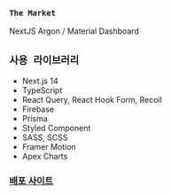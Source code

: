 ### `The Market`

NextJS Argon / Material Dashboard

## `사용 라이브러리`
- Next.js 14
- TypeScript
- React Query, React Hook Form, Recoil
- Firebase
- Prisma
- Styled Component
- SASS, SCSS
- Framer Motion
- Apex Charts

### [배포 사이트](https://the-market-omega.vercel.app/)
